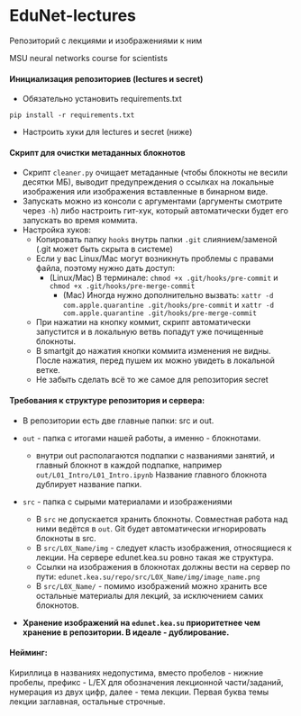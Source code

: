 # EduNet-lectures

Репозиторий с лекциями и изображениями к ним

MSU neural networks course for scientists
#### Инициализация репозиториев (lectures и secret)
* Обязательно установить requirements.txt
```
pip install -r requirements.txt
```
* Настроить хуки для lectures и secret (ниже)
#### Скрипт для очистки метаданных блокнотов
* Скрипт `cleaner.py` очищает метаданные (чтобы блокноты не весили десятки МБ), выводит предупреждения о ссылках на локальные изображения или изображения вставленные в бинарном виде.
* Запускать можно из консоли с аргументами (аргументы смотрите через `-h`) либо настроить гит-хук, который автоматически будет его запускать во время коммита.
* Настройка хуков:
  * Копировать папку `hooks` внутрь папки `.git` слиянием/заменой (.git может быть скрыта в системе)
  * Если у вас Linux/Mac могут возникнуть проблемы с правами файла, поэтому нужно дать доступ:
    * (Linux/Mac) В терминале: `chmod +x .git/hooks/pre-commit` и `chmod +x .git/hooks/pre-merge-commit`
      * (Mac) Иногда нужно дополнительно вызвать: `xattr -d com.apple.quarantine .git/hooks/pre-commit` и `xattr -d com.apple.quarantine .git/hooks/pre-merge-commit`
  * При нажатии на кнопку коммит, скрипт автоматически запустится и в локальную ветвь попадут уже почищенные блокноты.
  * В smartgit до нажатия кнопки коммита изменения не видны. После нажатия, перед пушем их можно увидеть в локальной ветке.
  * Не забыть сделать всё то же самое для репозитория secret

#### Требования к структуре репозитория и сервера:
* В репозитории есть две главные папки: src и out.
* `out` - папка с итогами нашей работы, а именно - блокнотами.
  * внутри out располагаются подпапки с названиями занятий, и главный блокнот в каждой подпапке,
  например `out/L01_Intro/L01_Intro.ipynb` Название главного блокнота дублирует название папки.

* `src` - папка с сырыми материалами и изображениями
  * В `src` не допускается хранить блокноты. Совместная работа над ними ведётся в `out`. Git будет автоматически игнорировать блокноты в src.
  * В `src/L0X_Name/img` - следует класть изображения, относящиеся к лекции. На сервере edunet.kea.su ровно такая же структура.
  * Ссылки на изображения в блокнотах должны вести на сервер по пути: `edunet.kea.su/repo/src/L0X_Name/img/image_name.png`
  * В `src/L0X_Name/` - помимо изображений можно хранить все остальные материалы для лекций, за исключением самих блокнотов.
  
* **Хранение изображений на `edunet.kea.su` приоритетнее чем хранение в репозитории. В идеале - дублирование.**

#### Нейминг:
Кириллица в названиях недопустима, вместо пробелов - нижние пробелы, префикс - L/EX для обозначения лекционной части/заданий, нумерация из двух цифр, далее - тема лекции.
Первая буква темы лекции заглавная, остальные строчные.
